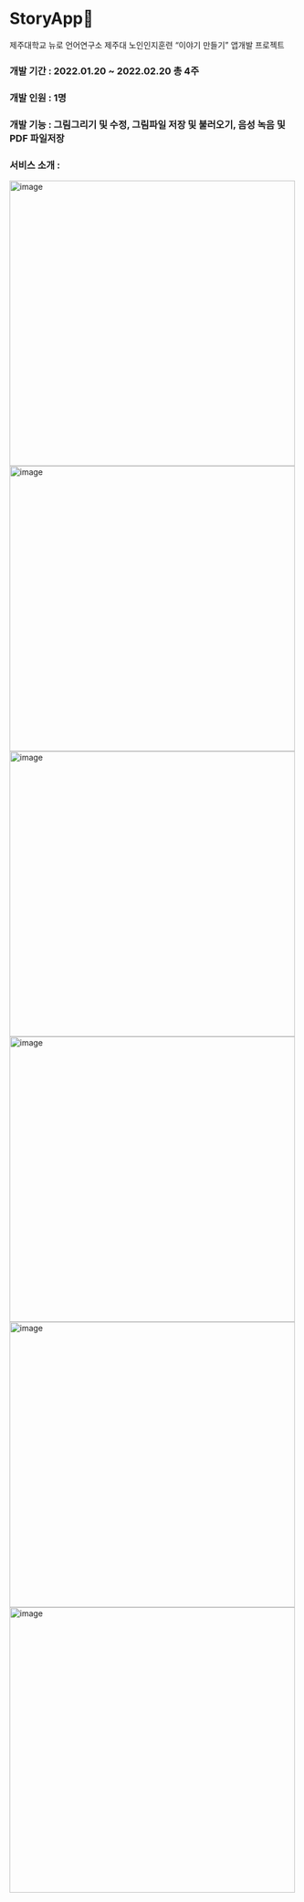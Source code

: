 # StoryApp🎨
제주대학교 뉴로 언어연구소 제주대 노인인지훈련 “이야기 만들기” 앱개발 프로젝트

### 개발 기간 : 2022.01.20 ~ 2022.02.20 총 4주

### 개발 인원 : 1명

### 개발 기능 : 그림그리기 및 수정, 그림파일 저장 및 불러오기, 음성 녹음 및 PDF 파일저장


### 서비스 소개 :

<img width="500" alt="image" src="https://user-images.githubusercontent.com/48551119/161695911-c986c49a-1aef-43f8-a049-8860a12910e6.png">

<img width="500" alt="image" src="https://user-images.githubusercontent.com/48551119/161696241-e2f1eede-917a-43a4-8c34-8174fa5991f4.png">

<img width="500" alt="image" src="https://user-images.githubusercontent.com/48551119/161696284-753187da-214e-4fe5-b888-8350e546eb3f.png">

<img width="500" alt="image" src="https://user-images.githubusercontent.com/48551119/161696341-b4d1316a-1b8d-4f01-969c-a39da5e28308.png">

<img width="500" alt="image" src="https://user-images.githubusercontent.com/48551119/161696380-01920f18-3ac4-4c9b-8309-bcc25dda7de3.png">

<img width="500" alt="image" src="https://user-images.githubusercontent.com/48551119/161696430-c058a2cd-f64f-4942-b849-cb23a48ec004.png">
